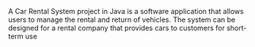 A Car Rental System project in Java is a software application that allows users to manage the rental and return of vehicles. The system can be designed for a rental company that provides cars to customers for short-term use
